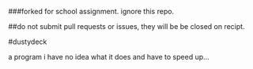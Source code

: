 ###forked for school assignment. ignore this repo.

##do not submit pull requests or issues, they will be be closed on recipt.

#dustydeck

a program i have no idea what it does and have to speed up...
